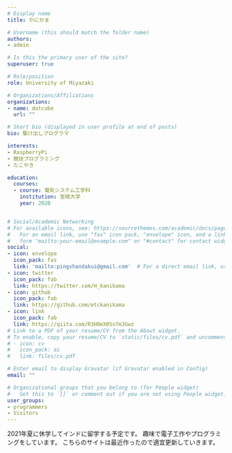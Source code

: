```yaml
---
# Display name
title: かにかま

# Username (this should match the folder name)
authors:
- admin

# Is this the primary user of the site?
superuser: true

# Role/position
role: University of Miyazaki

# Organizations/Affiliations
organizations:
- name: dotcube
  url: ""

# Short bio (displayed in user profile at end of posts)
bio: 駆け出しプログラマ

interests:
- RaspberryPi
- 競技プログラミング
- たこやき

education:
  courses:
  - course: 電気システム工学科
    institution: 宮崎大学
    year: 2020


# Social/Academic Networking
# For available icons, see: https://sourcethemes.com/academic/docs/page-builder/#icons
#   For an email link, use "fas" icon pack, "envelope" icon, and a link in the
#   form "mailto:your-email@example.com" or "#contact" for contact widget.
social:
- icon: envelope
  icon_pack: fas
  link: 'mailto:pingshandakui@gmail.com'  # For a direct email link, use "".
- icon: twitter
  icon_pack: fab
  link: https://twitter.com/H_kanikama
- icon: github
  icon_pack: fab
  link: https://github.com/etckanikama
- icon: link
  icon_pack: fab
  link: https://qiita.com/R3H0eX05v7mJGwz
# Link to a PDF of your resume/CV from the About widget.
# To enable, copy your resume/CV to `static/files/cv.pdf` and uncomment the lines below.
# - icon: cv
#   icon_pack: ai
#   link: files/cv.pdf

# Enter email to display Gravatar (if Gravatar enabled in Config)
email: ""

# Organizational groups that you belong to (for People widget)
#   Set this to `[]` or comment out if you are not using People widget.
user_groups:
- programmers
- Visitors
---
```


2021年夏に休学してインドに留学する予定です。
趣味で電子工作やプログラミングをしています。
こちらのサイトは最近作ったので適宜更新していきます。
